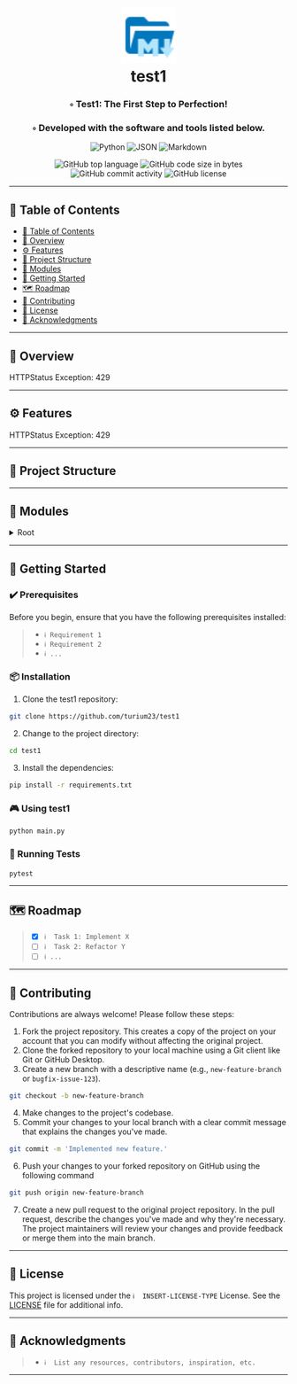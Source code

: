 
<div align="center">
<h1 align="center">
<img src="https://raw.githubusercontent.com/PKief/vscode-material-icon-theme/ec559a9f6bfd399b82bb44393651661b08aaf7ba/icons/folder-markdown-open.svg" width="100" />
<br>test1
</h1>
<h3>◦ Test1: The First Step to Perfection!</h3>
<h3>◦ Developed with the software and tools listed below.</h3>

<p align="center">
<img src="https://img.shields.io/badge/Python-3776AB.svg?style&logo=Python&logoColor=white" alt="Python" />
<img src="https://img.shields.io/badge/JSON-000000.svg?style&logo=JSON&logoColor=white" alt="JSON" />
<img src="https://img.shields.io/badge/Markdown-000000.svg?style&logo=Markdown&logoColor=white" alt="Markdown" />
</p>
<img src="https://img.shields.io/github/languages/top/turium23/test1?style&color=5D6D7E" alt="GitHub top language" />
<img src="https://img.shields.io/github/languages/code-size/turium23/test1?style&color=5D6D7E" alt="GitHub code size in bytes" />
<img src="https://img.shields.io/github/commit-activity/m/turium23/test1?style&color=5D6D7E" alt="GitHub commit activity" />
<img src="https://img.shields.io/github/license/turium23/test1?style&color=5D6D7E" alt="GitHub license" />
</div>

---

## 📒 Table of Contents
- [📒 Table of Contents](#-table-of-contents)
- [📍 Overview](#-overview)
- [⚙️ Features](#-features)
- [📂 Project Structure](#project-structure)
- [🧩 Modules](#modules)
- [🚀 Getting Started](#-getting-started)
- [🗺 Roadmap](#-roadmap)
- [🤝 Contributing](#-contributing)
- [📄 License](#-license)
- [👏 Acknowledgments](#-acknowledgments)

---


## 📍 Overview

HTTPStatus Exception: 429

---

## ⚙️ Features

HTTPStatus Exception: 429

---


## 📂 Project Structure




---

## 🧩 Modules

<details closed><summary>Root</summary>

| File                                                                                           | Summary                                                                                                                                                                                                                                                                                                                                                                                                                                                                                                                                 |
| ---                                                                                            | ---                                                                                                                                                                                                                                                                                                                                                                                                                                                                                                                                     |
| [json_my.json](https://github.com/turium23/test1/blob/main/json_my.json)                       | The provided code implements information and evaluation metrics about different models in a structured JSON format. The details include model characteristics (name, parameters, VRAM usage, etc.), source links for image representation, usage instructions and performance specifications (acre, helaswag, mmlu, truthfulqa, etc.), and an overall average score for each individual model. Upon each model entity, there are additional components that contain requirements of certain tasks carried out by the respective models. |
| [t5_vicuna_3b.py](https://github.com/turium23/test1/blob/main/t5_vicuna_3b.py)                 | The code snippet represents a dictionary containing information about a machine learning model named "T5 Vicuna". It details components like its category, display name, applicable images (thumbnails), VRAM requirements, deployment parameters, location on the server (hub), the default configuration file, a brief description, and an illustrative usage with example output.                                                                                                                                                    |
| [main.py](https://github.com/turium23/test1/blob/main/AutoDoc-ChatGPT\main.py)                 | The code builds a console application which utilizes ChatGPT to automatically generate documentation for code. It currently supports Python language. The file path for which documentation is needed is provided as an argument from the console. After verification, it fetches file content and language, and passes it to AutoDoc. The resulting documentation is then added to the original file.                                                                                                                                  |
| [autodoc.py](https://github.com/turium23/test1/blob/main/AutoDoc-ChatGPT\modules\autodoc.py)   | HTTPStatus Exception: 429                                                                                                                                                                                                                                                                                                                                                                                                                                                                                                               |
| [divider.py](https://github.com/turium23/test1/blob/main/AutoDoc-ChatGPT\modules\divider.py)   | The provided code defines a Python class, "Divider". The class has a method "divide" that takes a given text (two publicly accessible custom settings defined the starting and ending markers) and the given language, it divides the content into smaller components based on starting and ending delimiters. In simpler terms, it provides chunked content for further processing, if exceptions occur it still continues executing.                                                                                                  |
| [file.py](https://github.com/turium23/test1/blob/main/AutoDoc-ChatGPT\modules\file.py)         | The provided Python code defines a File class. This class assists in managing a file, obtaining its content and creating a commented file. It stores the absolute path, directory name, base file name, and file's programming language. The'content' function retrieves and reads the file content while'language' ascertains its programming language. With'create_commented_file', it generates a commented version of a file.                                                                                                       |
| [prompt.py](https://github.com/turium23/test1/blob/main/AutoDoc-ChatGPT\modules\prompt.py)     | The code defines a class "Prompt" with two private attributes:'text' and'language'. The'create' method reads from a file named as the given language under'models' directory, then replaces the first occurrence of "CODE" in the file content with the provided'text' and returns the modified string.                                                                                                                                                                                                                                 |
| [result.py](https://github.com/turium23/test1/blob/main/AutoDoc-ChatGPT\modules\result.py)     | HTTPStatus Exception: 429                                                                                                                                                                                                                                                                                                                                                                                                                                                                                                               |
| [settings.py](https://github.com/turium23/test1/blob/main/AutoDoc-ChatGPT\modules\settings.py) | The code sets up color coding and format styles using the'colorama' Python package. It also creates a'Settings' class for managing code snippets in Python, TypeScript, and JavaScript. This class defines which circumstances (reflecting specific syntax patterns) will trigger a sectional system divide in the various languages.                                                                                                                                                                                                   |

</details>

---

## 🚀 Getting Started

### ✔️ Prerequisites

Before you begin, ensure that you have the following prerequisites installed:
> - `ℹ️ Requirement 1`
> - `ℹ️ Requirement 2`
> - `ℹ️ ...`

### 📦 Installation

1. Clone the test1 repository:
```sh
git clone https://github.com/turium23/test1
```

2. Change to the project directory:
```sh
cd test1
```

3. Install the dependencies:
```sh
pip install -r requirements.txt
```

### 🎮 Using test1

```sh
python main.py
```

### 🧪 Running Tests
```sh
pytest
```

---


## 🗺 Roadmap

> - [X] `ℹ️  Task 1: Implement X`
> - [ ] `ℹ️  Task 2: Refactor Y`
> - [ ] `ℹ️ ...`


---

## 🤝 Contributing

Contributions are always welcome! Please follow these steps:
1. Fork the project repository. This creates a copy of the project on your account that you can modify without affecting the original project.
2. Clone the forked repository to your local machine using a Git client like Git or GitHub Desktop.
3. Create a new branch with a descriptive name (e.g., `new-feature-branch` or `bugfix-issue-123`).
```sh
git checkout -b new-feature-branch
```
4. Make changes to the project's codebase.
5. Commit your changes to your local branch with a clear commit message that explains the changes you've made.
```sh
git commit -m 'Implemented new feature.'
```
6. Push your changes to your forked repository on GitHub using the following command
```sh
git push origin new-feature-branch
```
7. Create a new pull request to the original project repository. In the pull request, describe the changes you've made and why they're necessary.
The project maintainers will review your changes and provide feedback or merge them into the main branch.

---

## 📄 License

This project is licensed under the `ℹ️  INSERT-LICENSE-TYPE` License. See the [LICENSE](https://docs.github.com/en/communities/setting-up-your-project-for-healthy-contributions/adding-a-license-to-a-repository) file for additional info.

---

## 👏 Acknowledgments

> - `ℹ️  List any resources, contributors, inspiration, etc.`

---
